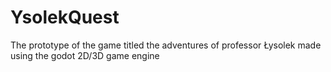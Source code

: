 # YsolekQuest
The prototype of the game titled the adventures of professor Łysolek made using the godot 2D/3D game engine





